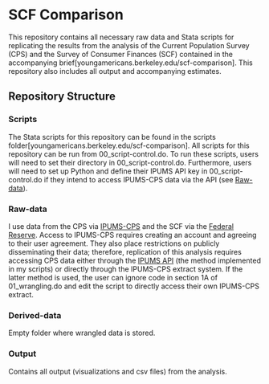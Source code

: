 # SCF Comparison
This repository contains all necessary raw data and Stata scripts for replicating the results from the analysis of the Current Population Survey (CPS) and the Survey of Consumer Finances (SCF) contained in the accompanying brief[youngamericans.berkeley.edu/scf-comparison]. This repository also includes all output and accompanying estimates.

## Repository Structure

### Scripts
The Stata scripts for this repository can be found in the scripts folder[youngamericans.berkeley.edu/scf-comparison]. All scripts for this repository can be run from 00_script-control.do. To run these scripts, users will need to set their directory in 00_script-control.do. Furthermore, users will need to set up Python and define their IPUMS API key in 00_script-control.do if they intend to access IPUMS-CPS data via the API (see [Raw-data](#raw-data)).

### Raw-data
I use data from the CPS via [IPUMS-CPS](https://cps.ipums.org/cps/) and the SCF via the [Federal Reserve](https://www.federalreserve.gov/econres/scfindex.htm). Access to IPUMS-CPS requires creating an account and agreeing to their user agreement. They also place restrictions on publicly disseminating their data; therefore, replication of this analysis requires accessing CPS data either through the [IPUMS API](https://developer.ipums.org/docs/v2/apiprogram/) (the method implemented in my scripts) or directly through the IPUMS-CPS extract system. If the latter method is used, the user can ignore code in section 1A of 01_wrangling.do and edit the script to directly access their own IPUMS-CPS extract.

### Derived-data
Empty folder where wrangled data is stored.

### Output
Contains all output (visualizations and csv files) from the analysis.
